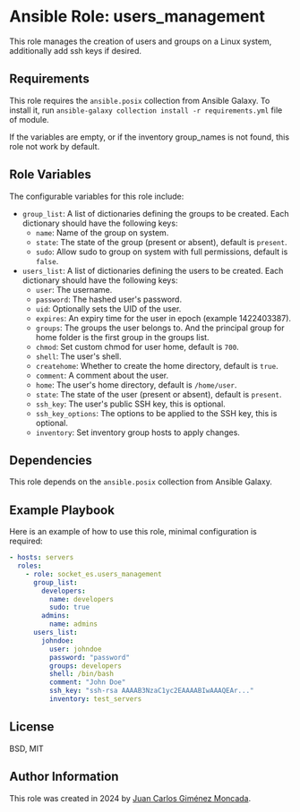 # Ansible Role: users_management

This role manages the creation of users and groups on a Linux system, additionally add ssh keys if desired.

## Requirements

This role requires the `ansible.posix` collection from Ansible Galaxy. To install it, run `ansible-galaxy collection install -r requirements.yml` file of module.

If the variables are empty, or if the inventory group_names is not found, this role not work by default.

## Role Variables

The configurable variables for this role include:

- `group_list`: A list of dictionaries defining the groups to be created. Each dictionary should have the following keys:
  - `name`: Name of the group on system.
  - `state`: The state of the group (present or absent), default is `present`.
  - `sudo`: Allow sudo to group on system with full permissions, default is `false`.
- `users_list`: A list of dictionaries defining the users to be created. Each dictionary should have the following keys:
  - `user`: The username.
  - `password`: The hashed user's password.
  - `uid`: Optionally sets the UID of the user.
  - `expires`: An expiry time for the user in epoch (example 1422403387).
  - `groups`: The groups the user belongs to. And the principal group for home folder is the first group in the groups list.
  - `chmod`: Set custom chmod for user home, default is `700`.
  - `shell`: The user's shell.
  - `createhome`: Whether to create the home directory, default is `true`.
  - `comment`: A comment about the user.
  - `home`: The user's home directory, default is `/home/user`.
  - `state`: The state of the user (present or absent), default is `present`.
  - `ssh_key`: The user's public SSH key, this is optional.
  - `ssh_key_options`: The options to be applied to the SSH key, this is optional.
  - `inventory`: Set inventory group hosts to apply changes.

## Dependencies

This role depends on the `ansible.posix` collection from Ansible Galaxy.

## Example Playbook

Here is an example of how to use this role, minimal configuration is required:

```yaml
- hosts: servers
  roles:
    - role: socket_es.users_management
      group_list:
        developers:
          name: developers
          sudo: true
        admins:
          name: admins
      users_list:
        johndoe:
          user: johndoe
          password: "password"
          groups: developers
          shell: /bin/bash
          comment: "John Doe"
          ssh_key: "ssh-rsa AAAAB3NzaC1yc2EAAAABIwAAAQEAr..."
          inventory: test_servers
```

## License

BSD, MIT

## Author Information

This role was created in 2024 by [Juan Carlos Giménez Moncada](https://www.opensocket.es/).


